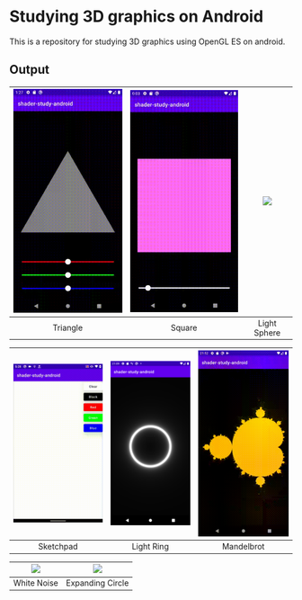 # Studying 3D graphics on Android
This is a repository for studying 3D graphics using OpenGL ES on android.

## Output
|<img src="https://github.com/Komeyama/shader-study-android/blob/main/art/triangle.gif" width="230">|<img src="https://github.com/Komeyama/shader-study-android/blob/main/art/square.gif" width="230">|<img src="https://github.com/Komeyama/shader-study-android/blob/main/art/light_sphere.gif" width="230">|
|:---:|:---:|:---:|
|Triangle|Square|Light Sphere|

|<img src="https://github.com/Komeyama/shader-study-android/blob/main/art/sketchpad.gif" width="230">|<img src="https://github.com/Komeyama/shader-study-android/blob/main/art/light_ring.png" width="230">|<img src="https://github.com/Komeyama/shader-study-android/blob/main/art/mandelbrot.gif" width="230">|
|:---:|:---:|:---:|
|Sketchpad|Light Ring|Mandelbrot|

|<img src="https://github.com/Komeyama/shader-study-android/blob/main/art/white_noise.gif" width="230">|<img src="https://github.com/Komeyama/shader-study-android/blob/main/art/expanding_circle.gif" width="230">|
|:---:|:---:|
|White Noise|Expanding Circle|
